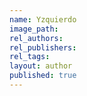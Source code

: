 ```yaml
---
name: Yzquierdo
image_path:
rel_authors:
rel_publishers:
rel_tags:
layout: author
published: true
---
```

